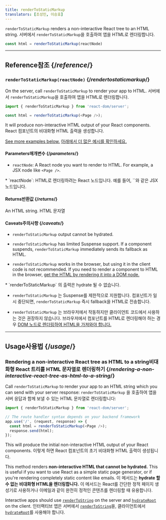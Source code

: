 ```yaml
---
title: renderToStaticMarkup
translators: [조성민, 이승효]
---
```


<Intro>

`renderToStaticMarkup` renders a non-interactive React tree to an HTML string.
<Trans>서버에서 `renderToStaticMarkup`을 호출하여 앱을 HTML로 렌더링합니다.</Trans>

```js
const html = renderToStaticMarkup(reactNode)
```

</Intro>

<InlineToc />

---

## Reference<Trans>참조</Trans> {/*reference*/}

### `renderToStaticMarkup(reactNode)` {/*rendertostaticmarkup*/}

On the server, call `renderToStaticMarkup` to render your app to HTML.
<Trans>서버에서 `renderToStaticMarkup`을 호출하여 앱을 HTML로 렌더링합니다.</Trans>

```js
import { renderToStaticMarkup } from 'react-dom/server';

const html = renderToStaticMarkup(<Page />);
```

It will produce non-interactive HTML output of your React components.
<Trans>React 컴포넌트의 비대화형 HTML 출력을 생성합니다.</Trans>

[See more examples below.](#usage)
<Trans>[아래에서 더 많은 예시를 확인하세요.](#usage)</Trans>

#### Parameters<Trans>매개변수</Trans> {/*parameters*/}

* `reactNode`: A React node you want to render to HTML. For example, a JSX node like `<Page />`.
<Trans>
* `reactNode`: HTML로 렌더링하려는 React 노드입니다. 예를 들어, `<Page />`와 같은 JSX 노드입니다.
</Trans>

#### Returns<Trans>반환값</Trans> {/*returns*/}

An HTML string.
<Trans>HTML 문자열</Trans>

#### Caveats<Trans>주의사항</Trans> {/*caveats*/}

* `renderToStaticMarkup` output cannot be hydrated.

* `renderToStaticMarkup` has limited Suspense support. If a component suspends, `renderToStaticMarkup` immediately sends its fallback as HTML.

* `renderToStaticMarkup` works in the browser, but using it in the client code is not recommended. If you need to render a component to HTML in the browser, [get the HTML by rendering it into a DOM node.](/reference/react-dom/server/renderToString#removing-rendertostring-from-the-client-code)
<TransBlock>
* `renderToStaticMarkup` 의 출력은 hydrate 될 수 없습니다.

* `renderToStaticMarkup` 는 Suspense를 제한적으로 지원합니다. 컴포넌트가 일시 중단되면, `renderToStaticMarkup` 즉시 fallback을 HTML로 전송합니다.

* `renderToStaticMarkup` 는 브라우저에서 작동하지만 클라이언트 코드에서 사용하는 것은 권장하지 않습니다. 브라우저에서 컴포넌트를 HTML로 렌더링해야 하는 경우 [DOM 노드로 렌더링하여 HTML을 가져와야 합니다.](/reference/react-dom/server/renderToString#removing-rendertostring-from-the-client-code)
</TransBlock>

---

## Usage<Trans>사용법</Trans> {/*usage*/}

### Rendering a non-interactive React tree as HTML to a string<Trans>비대화형 React 트리를 HTML 문자열로 렌더링하기</Trans> {/*rendering-a-non-interactive-react-tree-as-html-to-a-string*/}

Call `renderToStaticMarkup` to render your app to an HTML string which you can send with your server response:
<Trans>`renderToStaticMarkup` 을 호출하여 앱을 서버 응답과 함께 보낼 수 있는 HTML 문자열로 렌더링합니다:</Trans>

```js {5-6}
import { renderToStaticMarkup } from 'react-dom/server';

// The route handler syntax depends on your backend framework
app.use('/', (request, response) => {
  const html = renderToStaticMarkup(<Page />);
  response.send(html);
});
```

This will produce the initial non-interactive HTML output of your React components.
<Trans>이렇게 하면 React 컴포넌트의 초기 비대화형 HTML 출력이 생성됩니다.</Trans>

<Pitfall>

This method renders **non-interactive HTML that cannot be hydrated.**  This is useful if you want to use React as a simple static page generator, or if you're rendering completely static content like emails.
<Trans>이 메서드는 **hydrate 할 수 없는 비대화형 HTML을 렌더링합니다.** 이 메서드는 React를 간단한 정적 페이지 생성기로 사용하거나 이메일과 같이 완전히 정적인 콘텐츠를 렌더링할 때 유용합니다.</Trans>

Interactive apps should use [`renderToString`](/reference/react-dom/server/renderToString) on the server and [`hydrateRoot`](/reference/react-dom/client/hydrateRoot) on the client.
<Trans>인터랙티브 앱은 서버에서 [`renderToString`](/reference/react-dom/server/renderToString)을, 클라이언트에서 [`hydrateRoot`](/reference/react-dom/client/hydrateRoot)를 사용해야 합니다.</Trans>

</Pitfall>
